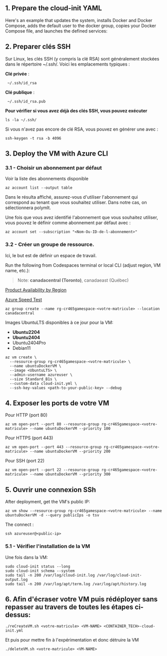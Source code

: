 ## 1. Prepare the cloud-init YAML
Here's an example that updates the system, installs Docker and Docker Compose, adds the default user to the docker group, copies your Docker Compose file, and launches the defined services:

## 2. Preparer clés SSH 
Sur Linux, les clés SSH (y compris la clé RSA) sont généralement stockées dans le répertoire ~/.ssh/. Voici les emplacements typiques :

**Clé privée** :
```
 ~/.ssh/id_rsa
```
**Clé publique** :
```
 ~/.ssh/id_rsa.pub
```

**Pour vérifier si vous avez déjà des clés SSH, vous pouvez exécuter**

```
ls -la ~/.ssh/
```
Si vous n'avez pas encore de clé RSA, vous pouvez en générer une avec :

```
ssh-keygen -t rsa -b 4096
```

## 3. Deploy the VM with Azure CLI
### 3.1 - Choisir un abonnement par défaut
 
Voir la liste des abonnements disponible

```
az account list --output table
```
Dans le résulta affiché, assurez-vous d'utiliser l'abonnement qui correspond au tenant que vous souhaitez utiliser. Dans notre cas, on sélectionnera polymlt.

Une fois que vous avez identifié l'abonnement que vous souhaitez utiliser, vous pouvez le définir comme abonnement par défaut avec :

```
az account set --subscription "<Nom-Ou-ID-de-l-abonnement>"
```

### 3.2 - Créer un groupe de ressource.

Ici, le but est de définir un espace de travail.

Run the following from Codespaces terminal or local CLI (adjust region, VM name, etc.):

> Note: **canadacentral (Toronto)**, canadaeast (Québec)

[Product Availability by Region](https://azure.microsoft.com/en-us/explore/global-infrastructure/products-by-region/table)

[Azure Speed Test](https://www.azurespeed.com/Information/AzureRegions)

```
az group create --name rg-cr465gamespace-<votre-matricule> --location canadacentral
```

Images UbuntuLTS disponibles à ce jour pour la VM:

- **Ubuntu2204**
- **Ubuntu2404**
- Ubuntu2404Pro
- Debian11

```
az vm create \
  --resource-group rg-cr465gamespace-<votre-matricule> \
  --name ubuntuDockerVM \
  --image <UbuntuLTS> \
  --admin-username azureuser \
  --size Standard_B1s \
  --custom-data cloud-init.yml \
  --ssh-key-values <path-to-your-public-key> --debug
```

## 4. Exposer les ports de votre VM

Pour HTTP (port 80)
```
az vm open-port --port 80 --resource-group rg-cr465gamespace-<votre-matricule> --name ubuntuDockerVM --priority 100
```
Pour HTTPS (port 443)
```
az vm open-port --port 443 --resource-group rg-cr465gamespace-<votre-matricule> --name ubuntuDockerVM --priority 200
```
Pour SSH (port 22)
```
az vm open-port --port 22 --resource-group rg-cr465gamespace-<votre-matricule> --name ubuntuDockerVM --priority 300
```
## 5. Ouvrir une connexion SSh

After deployment, get the VM's public IP:

```
az vm show --resource-group rg-cr465gamespace-<votre-matricule> --name ubuntuDockerVM -d --query publicIps -o tsv
```
The connect :


```
ssh azureuser@<public-ip>

```
### 5.1 - Vérifier l'installation de la VM

Une fois dans la VM:

```
sudo cloud-init status --long
sudo cloud-init schema --system
sudo tail -n 200 /var/log/cloud-init.log /var/log/cloud-init-output.log
sudo tail -n 200 /var/log/apt/term.log /var/log/apt/history.log
```

## 6. Afin d'écraser votre VM puis rédéployer sans repasser au travers de toutes les étapes ci-dessus:

```
./reCreateVM.sh <votre-matricule> <VM-NAME> <CONTAINER_TECH>-cloud-init.yml
```

Et puis pour mettre fin à l'expérimentation et donc détruire la VM

```
./deleteVM.sh <votre-matricule> <VM-NAME>
```